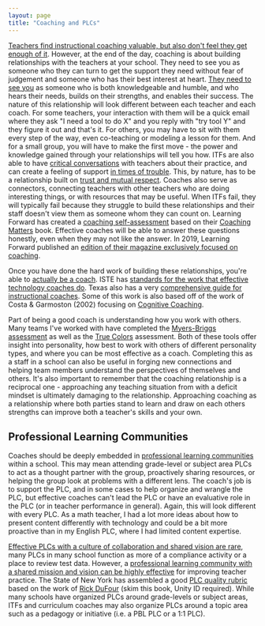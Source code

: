 ```yaml
---
layout: page
title: "Coaching and PLCs"
---
```

[Teachers find instructional coaching valuable, but also don't feel they get enough of it][1]. However, at the end of the day, coaching is about building relationships with the teachers at your school. They need to see you as someone who they can turn to get the support they need without fear of judgement and someone who has their best interest at heart. [They need to see you][2] as someone who is both knowledgeable and humble, and who hears their needs, builds on their strengths, and enables their success. The nature of this relationship will look different between each teacher and each coach. For some teachers, your interaction with them will be a quick email where they ask "I need a tool to do X" and you reply with "try tool Y" and they figure it out and that's it. For others, you may have to sit with them every step of the way, even co-teaching or modeling a lesson for them. And for a small group, you will have to make the first move - the power and knowledge gained through your relationships will tell you how. ITFs are also able to have [critical conversations][3] with teachers about their practice, and can create a feeling of support [in times of trouble][4]. This, by nature, has to be a relationship built on [trust and mutual respect][5]. Coaches also serve as connectors, connecting teachers with other teachers who are doing interesting things, or with resources that may be useful. When ITFs fail, they will typically fail because they struggle to build these relationships and their staff doesn't view them as someone whom they can count on. Learning Forward has created a [coaching self-assessment][6] based on their [Coaching Matters][7] book. Effective coaches will be able to answer these questions honestly, even when they may not like the answer. In 2019, Learning Forward published an [edition of their magazine exclusively focused on coaching][8].

Once you have done the hard work of building these relationships, you're able to [actually be a coach][9]. ISTE has [standards for the work that effective technology coaches do][10]. Texas also has a very [comprehensive guide for instructional coaches](). Some of this work is also based off of the work of Costa & Garmoston (2002) focusing on [Cognitive Coaching][12]. 

Part of being a good coach is understanding how you work with others. Many teams I've worked with have completed the [Myers-Briggs assessment][13] as well as the [True Colors][14] assessment. Both of these tools offer insight into personality, how best to work with others of different personality types, and where you can be most effective as a coach. Completing this as a staff in a school can also be useful in forging new connections and helping team members understand the perspectives of themselves and others.  It's also important to remember that the coaching relationship is a reciprocal one - approaching any teaching situation from with a deficit mindset is ultimately damaging to the relationship. Approaching coaching as a relationship where both parties stand to learn and draw on each others strengths can improve both a teacher's skills and your own.

## Professional Learning Communities
Coaches should be deeply embedded in [professional learning communities][15] within a school. This may mean attending grade-level or subject area PLCs to act as a thought partner with the group, proactively sharing resources, or helping the group look at problems with a different lens. The coach's job is to support the PLC, and in some cases to help organize and wrangle the PLC, but effective coaches can't lead the PLC or have an evaluative role in the PLC (or in teacher performance in general). Again, this will look different with every PLC. As a math teacher, I had a lot more ideas about how to present content differently with technology and could be a bit more proactive than in my English PLC, where I had limited content expertise.

[Effective PLCs with a culture of collaboration and shared vision are rare][16], many PLCs in many school function as more of a compliance activity or a place to review test data. However, a [professional learning community with a shared mission and vision can be highly effective][17] for improving teacher practice. The State of New York has assembled a good [PLC quality rubric][18] based on the work of [Rick DuFour][19] (skim this book, Unity ID required).  While many schools have organized PLCs around grade-levels or subject areas, ITFs and curriculum coaches may also organize PLCs around a topic area such as a pedagogy or initiative (i.e. a PBL PLC or a 1:1 PLC). 

[1]:	https://www.the74million.org/article/teachers-find-coaching-helpful-but-most-dont-get-enough-of-it-survey-says/
[2]:	https://inservice.ascd.org/seven-qualities-of-an-instructional-coach/
[3]:	https://ncsu.on.worldcat.org/oclc/915346980
[4]:	https://youtu.be/gdp4sPviV74?list=PLq6xHLjpckwdhqQcZG1-oSluEBqZcVKLV
[5]:	https://drive.google.com/file/d/0B4SH0GYTPoI_YVZUakZiR1FmOTA/view?usp=sharing
[6]:	https://learningforward.org/wp-content/uploads/2020/01/killiontoolch3-4.pdf
[7]:	https://learningforward.org/resource/coaching-matters/
[8]:	https://learningforward.org/wp-content/uploads/2019/12/the-learning-professional-december2019.pdf
[9]:	https://www.edelements.com/blog/coaching-for-innovation-10-competencies-to-maximize-the-impact-of-a-coach
[10]:	https://id.iste.org/docs/pdfs/20-14_ISTE_Standards-C_PDF.pdf
[12]:	http://www.ascd.org/ascd-express/vol8/803-costa.aspx
[13]:	https://www.myersbriggs.org/my-mbti-personality-type/mbti-basics/home.htm?bhcp=1
[14]:	https://truecolorsintl.com/the-four-color-personalities/
[15]:	http://www.ascd.org/publications/educational-leadership/may04/vol61/num08/What-Is-a-Professional-Learning-Community%C2%A2.aspx
[16]:	https://www.researchgate.net/profile/Sally_Thomas2/publication/226457350_Professional_Learning_Communities_A_Review_of_the_Literature/links/0c96053456ca0c4356000000.pdf
[17]:	http://www.sedl.org/pubs/change34/4.html
[18]:	http://www.nysed.gov/common/nysed/files/MVCSD%20STLE%20PLC-Continuum%20rubric.pdf
[19]:	https://ebookcentral.proquest.com/lib/ncsu/detail.action?docID=3404884
